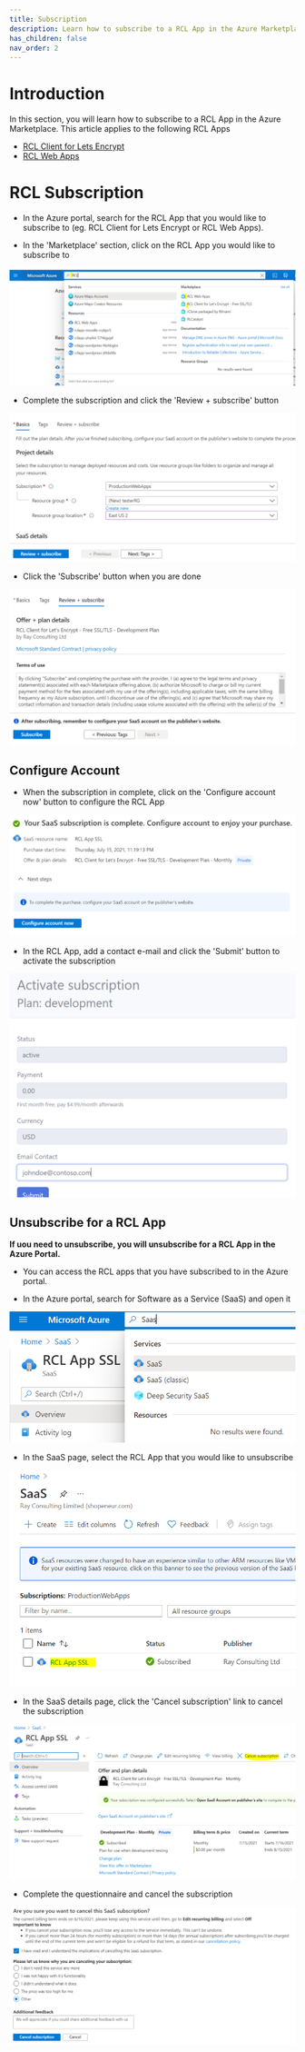 ```yaml
---
title: Subscription
description: Learn how to subscribe to a RCL App in the Azure Marketplace  
has_children: false
nav_order: 2
---
```


# Introduction 

In this section, you will learn how to subscribe to a RCL App in the Azure Marketplace. This article applies to the following RCL Apps

- [RCL Client for Lets Encrypt](https://docs.rclapp.com/)
- [RCL Web Apps](https://docs.webapps.rclapp.com/)

# RCL Subscription

- In the Azure portal, search for the RCL App that you would like to subscribe to (eg. RCL Client for Lets Encrypt or RCL Web Apps).

- In the 'Marketplace' section, click on the RCL App you would like to subscribe to

![image](../images/subscription/search-marketplace.PNG)


- Complete the subscription and click the 'Review + subscribe' button

![image](../images/subscription/create.PNG)

- Click the 'Subscribe' button when you are done

![image](../images/subscription/subscribe.PNG)

## Configure Account

- When the subscription in complete, click on the 'Configure account now' button to configure the RCL App

![image](../images/subscription/configure.PNG)

- In the RCL App, add a contact e-mail and click the 'Submit' button to activate the subscription

![image](../images/subscription/activate.PNG)

## Unsubscribe for a RCL App 

**If uou need to unsubscribe, you will unsubscribe for a RCL App in the Azure Portal.**

- You can access the RCL apps that you have subscribed to in the Azure portal.

- In the Azure portal, search for Software as a Service (SaaS) and open it

![image](../images/subscription/saas.PNG)

- In the SaaS page, select the RCL App that you would like to unsubscribe

![image](../images/subscription/saas-select.PNG)

- In the SaaS details page, click the 'Cancel subscription' link to cancel the subscription

![image](../images/subscription/cancel.PNG)

- Complete the questionnaire and cancel the subscription

![image](../images/subscription/cancel2.PNG)




